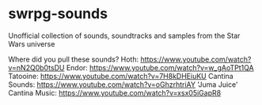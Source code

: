 # swrpg-sounds
 Unofficial collection of sounds, soundtracks and samples from the Star Wars universe

 Where did you pull these sounds?
        Hoth: https://www.youtube.com/watch?v=nN2Q0b0tsDU
        Endor: https://www.youtube.com/watch?v=w_gAoTPt1QA
        Tatooine: https://www.youtube.com/watch?v=7H8kDHEiuKU
        Cantina Sounds: https://www.youtube.com/watch?v=oGhzrhtriAY
        'Juma Juice' Cantina Music: https://www.youtube.com/watch?v=xsx05iGapR8
